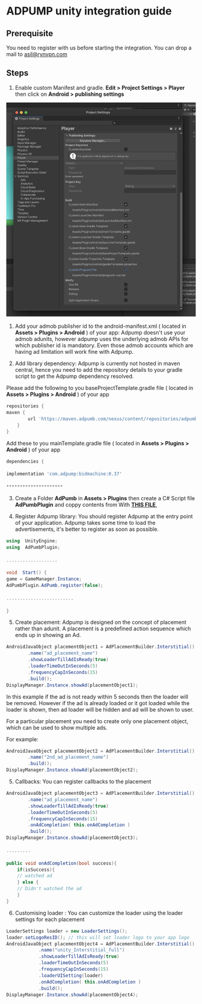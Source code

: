 # ADPUMP unity integration guide

## Prerequisite ##

You need to register with us before starting the integration. You can drop a mail to asil@rynvpn.com

## Steps ##

  

1) Enable custom Manifest and gradle. **Edit > Project Settings > Player** then click on **Android > publishing settings**

  

![alt text](https://github.com/arjunrajmp/demo-unity/blob/main/screen-shot/project-settings.png?raw=true)

  

  

  

1) Add your admob publisher id to the android-manifest.xml ( located in **Assets > Plugins > Android** ) of your app: Adpump doesn't use your admob adunits, however adpump uses the underlying admob APIs for which publisher id is mandatory. Even those admob accounts which are having ad limitation will work fine with Adpump.


2) Add library dependency: Adpump is currently not hosted in maven central, hence you need to add the repository details to your gradle script to get the Adpump dependency resolved.

  

Please add the following to you baseProjectTemplate.gradle file ( located in **Assets > Plugins > Android** )  of your app

```gradle
repositories {
maven { 
        url 'https://maven.adpumb.com/nexus/content/repositories/adpumb'
    }
}
```
Add these to you mainTemplate.gradle file ( located in **Assets > Plugins > Android** )  of your app
```gradle
dependencies {

implementation 'com.adpump:bidmachine:0.37'

*********************


```

3) Create a Folder **AdPumb** in **Assets > Plugins** then create a C# Script file **AdPumbPlugin** and coppy contents from With [**THIS FILE**](https://raw.githubusercontent.com/arjunrajmp/demo-unity/main/Assets/Plugins/AdPumb/AdPumbPlugin.cs),

4) Register Adpump library: You should register Adpump at the entry point of your application. Adpump takes some time to load the advertisements, it's better to register as soon as possible.

```c#
using  UnityEngine;
using  AdPumbPlugin;

...................

void  Start() {
game = GameManager.Instance;
AdPumbPlugin.AdPumb.register(false);

.........................

}

```

5) Create placement: Adpump is designed on the concept of placement rather than adunit. A placement is a predefined action sequence which ends up in showing an Ad. 

```c#
AndroidJavaObject placementObject1 = AdPlacementBuilder.Interstitial()
        .name("ad_placement_name")    
        .showLoaderTillAdIsReady(true)
        .loaderTimeOutInSeconds(5)
        .frequencyCapInSeconds(15)
        .build();
DisplayManager.Instance.showAd(placementObject1);
```

In this example if the ad is not ready within 5 seconds then the loader will be removed. However if the ad is already loaded or it got loaded while the loader is shown, then ad loader will be hidden and ad will be shown to user.

For a particular placement you need to create only one placement object, which can be used to show multiple ads.

For example:

```c#
AndroidJavaObject placementObject2 = AdPlacementBuilder.Interstitial()
        .name("2nd_ad_placement_name")  
        .build();
DisplayManager.Instance.showAd(placementObject2);
```

5) Callbacks: You can register callbacks to the placement

```c#
AndroidJavaObject placementObject3 = AdPlacementBuilder.Interstitial()
        .name("ad_placement_name")    
        .showLoaderTillAdIsReady(true)
        .loaderTimeOutInSeconds(5)
        .frequencyCapInSeconds(15)
        .onAdCompletion( this.onAdCompletion )
        .build();
DisplayManager.Instance.showAd(placementObject3);

......... 

public void onAdCompletion(bool success){ 
    if(isSuccess){ 
    // watched ad
    } else {
    // Didn't watched the ad
    }
}
```

6) Customising loader : You can customize the loader using the loader settings for each placement

```c#
LoaderSettings loader = new LoaderSettings();
loader.setLogoResID(); // this will set loader logo to your app logo
AndroidJavaObject placementObject4 = AdPlacementBuilder.Interstitial()
            .name("unity_Interstitial_full")
            .showLoaderTillAdIsReady(true)
            .loaderTimeOutInSeconds(5)
            .frequencyCapInSeconds(15)
            .loaderUISetting(loader)
            .onAdCompletion( this.onAdCompletion )
            .build();
DisplayManager.Instance.showAd(placementObject4);

```

 
